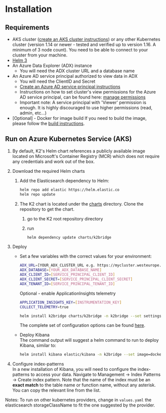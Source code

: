 # Installation

## Requirements

* AKS cluster ([create an AKS cluster instructions](https://docs.microsoft.com/en-us/azure/aks/kubernetes-walkthrough-portal#create-an-aks-cluster)) or any other Kubernetes cluster (version 1.14 or newer - tested and verified up to version 1.16. A minimum of 3 node count).
You need to be able to connect to your cluster from your machine.
* [Helm 3](https://github.com/helm/helm#install)
* An Azure Data Explorer (ADX) instance
    * You will need the ADX cluster URL and a database name
* An Azure AD service principal authorized to view data in ADX
    * You will need the ClientID and Secret
    * [Create an Azure AD service principal instructions](https://docs.microsoft.com/en-us/azure/active-directory/develop/howto-create-service-principal-portal#create-an-azure-active-directory-application)
    * Instructions on how to set cluster's view permissions for the Azure AD service principal, can be found here: [manage permissions](https://docs.microsoft.com/en-us/azure/data-explorer/manage-database-permissions#manage-permissions-in-the-azure-portal)
    * Important note: A service principal with 'Viewer' permission is enough. It is highly discouraged to use higher permissions (read, admin, etc...)
* [Optional] - Docker for image build
    If you need to build the image, please follow the [build instructions](./build.md).

## Run on Azure Kubernetes Service (AKS)

1. By default, K2's Helm chart references a publicly available image located on Microsoft's Container Registry (MCR) which does not require any credentials and work out of the box.

1. Download the required Helm charts

    1. Add the Elasticsearch dependency to Helm:

        ```sh
        helm repo add elastic https://helm.elastic.co
        helm repo update
        ```

    1. The K2 chart is located under the [charts](../charts) directory. Clone the repository to get the chart.

        1. go to the K2 root repository directory

        1. run

            ```sh
            helm dependency update charts/k2bridge
            ```

1. Deploy

    * Set a few variables with the correct values for your environment:

        ```sh
        ADX_URL=[YOUR_ADX_CLUSTER_URL e.g. https://mycluster.westeurope.kusto.windows.net]
        ADX_DATABASE=[YOUR_ADX_DATABASE_NAME]
        ADX_CLIENT_ID=[SERVICE_PRINCIPAL_CLIENT_ID]
        ADX_CLIENT_SECRET=[SERVICE_PRINCIPAL_CLIENT_SECRET]
        ADX_TENANT_ID=[SERVICE_PRINCIPAL_TENANT_ID]
        ```

        Optional - enable ApplicationInsights telemetry

        ```sh
        APPLICATION_INSIGHTS_KEY=[INSTRUMENTATION_KEY]
        COLLECT_TELEMETRY=true
        ```

        ```sh
        helm install k2bridge charts/k2bridge -n k2bridge --set settings.adxClusterUrl="$ADX_URL" --set settings.adxDefaultDatabaseName="$ADX_DATABASE" --set settings.aadClientId="$ADX_CLIENT_ID" --set settings.aadClientSecret="$ADX_CLIENT_SECRET" --set settings.aadTenantId="$ADX_TENANT_ID" [--set image.tag=latest] [--set settings.collectTelemetry=$COLLECT_TELEMETRY]
        ```

        The complete set of configuration options can be found [here](./configuration.md).

    * Deploy Kibana  
        The command output will suggest a helm command to run to deploy Kibana, similar to:

        ```sh
        helm install kibana elastic/kibana -n k2bridge --set image=docker.elastic.co/kibana/kibana-oss --set imageTag=6.8.5 --set elasticsearchHosts=http://k2bridge:8080
        ```

1. Configure index-patterns  
In a new installation of Kibana, you will need to configure the index-patterns to access your data.
Navigate to Management -> Index Patterns -> Create index pattern.
Note that the name of the index must be an **exact match** to the table name or function name, without any asterisk. You can copy the relevant line from the list.

Notes:
To run on other kubernetes providers, change in `values.yaml` the elasticsearch storageClassName to fit the one suggested by the provider.
